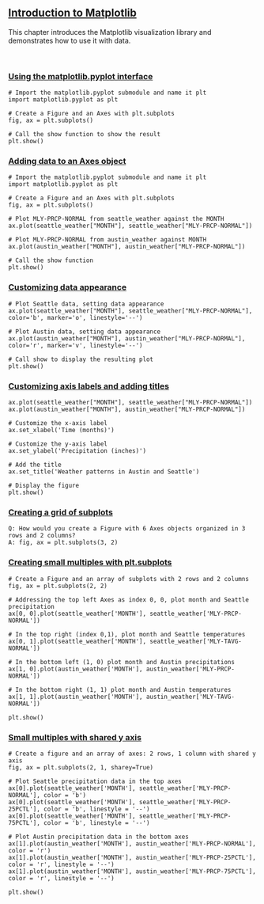 ## [Introduction to Matplotlib](https://campus.datacamp.com/courses/introduction-to-data-visualization-with-matplotlib/introduction-to-matplotlib)

This chapter introduces the Matplotlib visualization library and demonstrates how to use it with data.

<br>

### [Using the matplotlib.pyplot interface](https://campus.datacamp.com/courses/introduction-to-data-visualization-with-matplotlib/introduction-to-matplotlib?ex=2)

```
# Import the matplotlib.pyplot submodule and name it plt
import matplotlib.pyplot as plt

# Create a Figure and an Axes with plt.subplots
fig, ax = plt.subplots()

# Call the show function to show the result
plt.show()
```

### [Adding data to an Axes object](https://campus.datacamp.com/courses/introduction-to-data-visualization-with-matplotlib/introduction-to-matplotlib?ex=3)

```
# Import the matplotlib.pyplot submodule and name it plt
import matplotlib.pyplot as plt

# Create a Figure and an Axes with plt.subplots
fig, ax = plt.subplots()

# Plot MLY-PRCP-NORMAL from seattle_weather against the MONTH
ax.plot(seattle_weather["MONTH"], seattle_weather["MLY-PRCP-NORMAL"])

# Plot MLY-PRCP-NORMAL from austin_weather against MONTH
ax.plot(austin_weather["MONTH"], austin_weather["MLY-PRCP-NORMAL"])

# Call the show function
plt.show()
```

### [Customizing data appearance](https://campus.datacamp.com/courses/introduction-to-data-visualization-with-matplotlib/introduction-to-matplotlib?ex=5)

```
# Plot Seattle data, setting data appearance
ax.plot(seattle_weather["MONTH"], seattle_weather["MLY-PRCP-NORMAL"], color='b', marker='o', linestyle='--')

# Plot Austin data, setting data appearance
ax.plot(austin_weather["MONTH"], austin_weather["MLY-PRCP-NORMAL"], color='r', marker='v', linestyle='--')

# Call show to display the resulting plot
plt.show()
```

### [Customizing axis labels and adding titles](https://campus.datacamp.com/courses/introduction-to-data-visualization-with-matplotlib/introduction-to-matplotlib?ex=6)

```
ax.plot(seattle_weather["MONTH"], seattle_weather["MLY-PRCP-NORMAL"])
ax.plot(austin_weather["MONTH"], austin_weather["MLY-PRCP-NORMAL"])

# Customize the x-axis label
ax.set_xlabel('Time (months)')

# Customize the y-axis label
ax.set_ylabel('Precipitation (inches)')

# Add the title
ax.set_title('Weather patterns in Austin and Seattle')

# Display the figure
plt.show()
```

### [Creating a grid of subplots](https://campus.datacamp.com/courses/introduction-to-data-visualization-with-matplotlib/introduction-to-matplotlib?ex=8)

```
Q: How would you create a Figure with 6 Axes objects organized in 3 rows and 2 columns?
A: fig, ax = plt.subplots(3, 2)
```

### [Creating small multiples with plt.subplots](https://campus.datacamp.com/courses/introduction-to-data-visualization-with-matplotlib/introduction-to-matplotlib?ex=9)

```
# Create a Figure and an array of subplots with 2 rows and 2 columns
fig, ax = plt.subplots(2, 2)

# Addressing the top left Axes as index 0, 0, plot month and Seattle precipitation
ax[0, 0].plot(seattle_weather['MONTH'], seattle_weather['MLY-PRCP-NORMAL'])

# In the top right (index 0,1), plot month and Seattle temperatures
ax[0, 1].plot(seattle_weather['MONTH'], seattle_weather['MLY-TAVG-NORMAL'])

# In the bottom left (1, 0) plot month and Austin precipitations
ax[1, 0].plot(austin_weather['MONTH'], austin_weather['MLY-PRCP-NORMAL'])

# In the bottom right (1, 1) plot month and Austin temperatures
ax[1, 1].plot(austin_weather['MONTH'], austin_weather['MLY-TAVG-NORMAL'])

plt.show()
```

### [Small multiples with shared y axis](https://campus.datacamp.com/courses/introduction-to-data-visualization-with-matplotlib/introduction-to-matplotlib?ex=10)

```
# Create a figure and an array of axes: 2 rows, 1 column with shared y axis
fig, ax = plt.subplots(2, 1, sharey=True)

# Plot Seattle precipitation data in the top axes
ax[0].plot(seattle_weather['MONTH'], seattle_weather['MLY-PRCP-NORMAL'], color = 'b')
ax[0].plot(seattle_weather['MONTH'], seattle_weather['MLY-PRCP-25PCTL'], color = 'b', linestyle = '--')
ax[0].plot(seattle_weather['MONTH'], seattle_weather['MLY-PRCP-75PCTL'], color = 'b', linestyle = '--')

# Plot Austin precipitation data in the bottom axes
ax[1].plot(austin_weather['MONTH'], austin_weather['MLY-PRCP-NORMAL'], color = 'r')
ax[1].plot(austin_weather['MONTH'], austin_weather['MLY-PRCP-25PCTL'], color = 'r', linestyle = '--')
ax[1].plot(austin_weather['MONTH'], austin_weather['MLY-PRCP-75PCTL'], color = 'r', linestyle = '--')

plt.show()
```